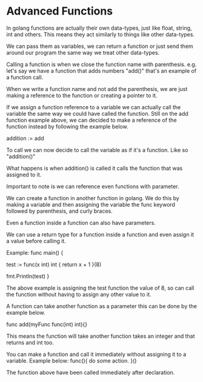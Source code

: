 # Advanced Functions

In golang functions are actually their own data-types, just like float, string, int and others. This means they act similarly to things like other data-types.

We can pass them as variables, we can return a function or just send them around our program the same way we treat other data-types.

Calling a function is when we close the function name with parenthesis. e.g. let's say we have a function that adds numbers "add()" that's an example of a function call.

When we write a function name and not add the parenthesis, we are just making a reference to the function or creating a pointer to it.

If we assign a function reference to a variable we can actually call the variable the same way we could have called the function.
Still on the add function example above, we can decided to make a reference of the function instead by following the example below.

addition := add

To call we can now decide to call the variable as if it's a function. Like so "addition()"

What happens is when addition() is called it calls the function that was assigned to it.

Important to note is we can reference even functions with parameter.

We can create a function in another function in golang. We do this by making a variable and then assigning the variable the func keyword followed by parenthesis, and curly braces.

Even a function inside a function can also have parameters.

We can use a return type for a function inside a function and even assign it a value before calling it.

Example:
func main() {

 test := func(x int) int  {
  return x + 1
 }(8)

 fmt.Println(test)
}

The above example is assigning the test function the value of 8, so can call the function without having to assign any other value to it.

A function can take another function as a parameter this can be done by the example below.

func add(myFunc func(int) int){}

This means the function will take another function takes an integer and that returns and int too.

You can make a function and call it immediately without assigning it to a variable.
Example below:
    func(){
        do some action.
    }()

The function above have been called immediately after declaration.
